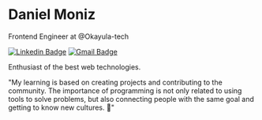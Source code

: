 # Daniel Moniz 

Frontend Engineer at @Okayula-tech

[![Linkedin Badge](https://img.shields.io/badge/-Daniel%20Moniz-6633cc?style=flat-square&logo=Linkedin&logoColor=white&link=https://www.linkedin.com/in/daniel-moniz/)](https://www.linkedin.com/in/daniel-moniz/) 
[![Gmail Badge](https://img.shields.io/badge/-danielmoniz50@gmail.com-6633cc?style=flat-square&logo=Gmail&logoColor=white&link=mailto:danielmoniz50@gmail.com)](mailto:danielmoniz50@gmail.com)

Enthusiast of the best web technologies.

"My learning is based on creating projects and contributing to the community. The importance of programming is not only related to using tools to solve problems, but also connecting people with the same goal and getting to know new cultures. 🚀"


